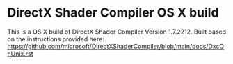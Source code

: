 # DirectX Shader Compiler OS X build

This is a OS X build of DirectX Shader Compiler Version 1.7.2212. Built based on the instructions provided here: https://github.com/microsoft/DirectXShaderCompiler/blob/main/docs/DxcOnUnix.rst
